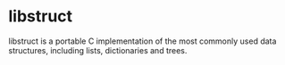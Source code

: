 libstruct
=========

libstruct is a portable C implementation of the most commonly used data
structures, including lists, dictionaries and trees.